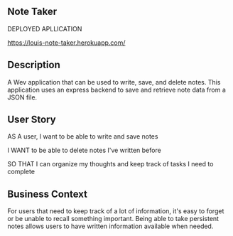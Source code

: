 ## Note Taker

DEPLOYED APLLICATION

https://louis-note-taker.herokuapp.com/

## Description

A Wev application that can be used to write, save, and delete notes. This application uses an express backend to save and retrieve note data from a JSON file.



## User Story

AS A user, I want to be able to write and save notes

I WANT to be able to delete notes I've written before

SO THAT I can organize my thoughts and keep track of tasks I need to complete

## Business Context

For users that need to keep track of a lot of information, it's easy to forget or be unable to recall something important. Being able to take persistent notes allows users to have written information available when needed.


